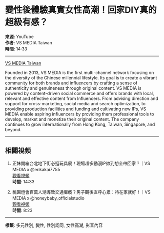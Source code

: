 # 變性後體驗真實女性高潮！回家DIY真的超級有感？

**來源**: YouTube  
**作者**: VS MEDIA Taiwan  
**時間**: 14:33  

---

[VS MEDIA Taiwan](https://www.youtube.com/channel/UCiYZw0h6hA5ENlPhTZFTHTA)

Founded in 2013, VS MEDIA is the first multi-channel network focusing on the diversity of the Chinese millennial lifestyle. Its goal is to create a vibrant community for both brands and influencers by crafting a sense of authenticity and genuineness through original content. VS MEDIA is powered by content-driven social commerce and offers brands with local, relevant and effective content from Influencers. From advising direction and support for cross-marketing, social media and search optimization, to providing production facilities and funding and cultivating new IPs, VS MEDIA enable aspiring influencers by providing them professional tools to develop, market and monetize their original content. The company continues to grow internationally from Hong Kong, Taiwan, Singapore, and beyond.

---

## 相關視頻

1. 正妹開箱台北地下街必逛玩具展！現場超多動漫IP帥到想全帶回家？｜VS MEDIAｘ@erikakai7755  
   [觀看視頻](https://www.youtube.com/watch?v=4yfMs86IUdc)  
   **時間**: 14:33

2. 桃園燈會百萬人潮導致交通癱瘓？男子觀後直呼心累：待在家就好！｜VS MEDIAｘ@honeybaby_officialstudio  
   [觀看視頻](https://www.youtube.com/watch?v=mzgKNW_GLWk)  
   **時間**: 8:23

---

**標籤**: 多元性別, 變性, 性別認同, 女性高潮, 影音內容